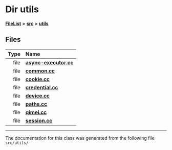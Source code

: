 

# Dir utils



[**FileList**](files.md) **>** [**src**](dir_68267d1309a1af8e8297ef4c3efbcdba.md) **>** [**utils**](dir_313caf1132e152dd9b58bea13a4052ca.md)












## Files

| Type | Name |
| ---: | :--- |
| file | [**async-executor.cc**](async-executor_8cc.md) <br> |
| file | [**common.cc**](common_8cc.md) <br> |
| file | [**cookie.cc**](cookie_8cc.md) <br> |
| file | [**credential.cc**](credential_8cc.md) <br> |
| file | [**device.cc**](device_8cc.md) <br> |
| file | [**paths.cc**](paths_8cc.md) <br> |
| file | [**qimei.cc**](qimei_8cc.md) <br> |
| file | [**session.cc**](session_8cc.md) <br> |



























































------------------------------
The documentation for this class was generated from the following file `src/utils/`


